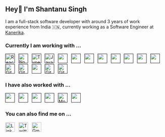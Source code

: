 <!--
**Shantanu1099/Shantanu1099** is a ✨ _special_ ✨ repository because its `README.md` (this file) appears on your GitHub profile.

Here are some ideas to get you started:

- 🔭 I’m currently working on ...
- 🌱 I’m currently learning ...
- 👯 I’m looking to collaborate on ...
- 🤔 I’m looking for help with ...
- 💬 Ask me about ...
- 📫 How to reach me: ...
- 😄 Pronouns: ...
- ⚡ Fun fact: ...
-->


## Hey👋 I'm Shantanu Singh

I am a full-stack software developer with around 3 years of work experience from India 🇮🇳, currently working as a Software Engineer at [Kanerika](https://kanerika.com/).

### Currently I am working with ...


<a href="" target="_blank" title="ReactJS" rel="noreferrer"><img src="https://www.vectorlogo.zone/logos/reactjs/reactjs-icon.svg" alt="ReactJS" width="30" height="30"/></a>&nbsp;&nbsp;
<a href="" target="_blank" title="Node.js" rel="noreferrer"><img src="https://www.vectorlogo.zone/logos/nodejs/nodejs-icon.svg" alt="Node.js" width="30" height="30"/></a>&nbsp;&nbsp;
<a href="" target="_blank" title="TypeScript" rel="noreferrer"><img src="https://www.vectorlogo.zone/logos/typescriptlang/typescriptlang-icon.svg" alt="TypeScript" width="30" height="30"/></a>&nbsp;&nbsp;
<a href="" target="_blank" title="JavaScript" rel="noreferrer"><img src="https://www.freepnglogos.com/uploads/javascript-png/javascript-vector-logo-yellow-png-transparent-javascript-vector-12.png" alt="JavaScript" width="30" height="30"/></a>&nbsp;&nbsp;
<a href="" title="PostgreSQL" target="_blank" rel="noreferrer"><img src="https://www.vectorlogo.zone/logos/postgresql/postgresql-icon.svg" alt="" width="30" height="30"/></a>&nbsp;&nbsp;
<a href="" title="Redis" target="_blank" rel="noreferrer"><img src="https://www.vectorlogo.zone/logos/redis/redis-icon.svg" alt="" width="30" height="30"/></a>&nbsp;&nbsp;
<a href="" title="Docker" target="_blank" rel="noreferrer"><img src="https://www.vectorlogo.zone/logos/docker/docker-icon.svg" alt="" width="30" height="30"/></a>&nbsp;&nbsp;
<a href="" title="Nginx" target="_blank" rel="noreferrer"><img src="https://www.vectorlogo.zone/logos/nginx/nginx-icon.svg" alt="" width="30" height="30"/></a>&nbsp;&nbsp;
<a href="" title="RabbitMQ" target="_blank" rel="noreferrer"><img src="https://www.vectorlogo.zone/logos/rabbitmq/rabbitmq-icon.svg" alt="" width="30" height="30"/></a>&nbsp;&nbsp;
<a href="" title="Bash Script" target="_blank" rel="noreferrer"><img src="https://www.vectorlogo.zone/logos/gnu_bash/gnu_bash-icon.svg" alt="" width="30" height="30"/></a>&nbsp;&nbsp;
<a href="" title="Bootstrap" target="_blank" rel="noreferrer"><img src="https://www.vectorlogo.zone/logos/getbootstrap/getbootstrap-icon.svg" alt="" width="30" height="30"/></a>&nbsp;&nbsp;
<a href="" title="Tailwind CSS" target="_blank" rel="noreferrer"><img src="https://www.vectorlogo.zone/logos/tailwindcss/tailwindcss-icon.svg" alt="" width="30" height="30"/></a>&nbsp;&nbsp;
<a href="" target="_blank" title="Datadog" rel="noreferrer"><img src="https://www.vectorlogo.zone/logos/datadoghq/datadoghq-icon.svg" alt="Git" width="30" height="30"/></a>&nbsp;&nbsp;
<a href="" target="_blank" title="AWS" rel="noreferrer"><img src="https://www.vectorlogo.zone/logos/amazon_aws/amazon_aws-icon.svg" alt="Git" width="30" height="30"/></a>&nbsp;&nbsp;
<a href="" title="Postman" target="_blank" rel="noreferrer"><img src="https://www.vectorlogo.zone/logos/getpostman/getpostman-icon.svg" alt="" width="30" height="30"/></a>&nbsp;&nbsp;
<a href="" target="_blank" title="Git" rel="noreferrer"><img src="https://www.vectorlogo.zone/logos/git-scm/git-scm-icon.svg" alt="Git" width="30" height="30"/></a>&nbsp;&nbsp;
<a href="" target="_blank" title="GitHub" rel="noreferrer"><img src="https://www.vectorlogo.zone/logos/github/github-tile.svg" alt="GitHub" width="30" height="30"/></a>&nbsp;&nbsp;

### I have also worked with ...

<a href="" title="C++" target="_blank" rel="noreferrer"><img src="https://upload.wikimedia.org/wikipedia/commons/thumb/1/18/ISO_C%2B%2B_Logo.svg/1822px-ISO_C%2B%2B_Logo.svg.png" alt="" width="30" height="30"/></a>&nbsp;&nbsp;
<a href="" title="Vue.js" target="_blank" rel="noreferrer"><img src="https://www.vectorlogo.zone/logos/vuejs/vuejs-ar21.svg" alt="" width="30" height="30"/></a>&nbsp;&nbsp;
<a href="" title="HTML" target="_blank" rel="noreferrer"><img src="https://www.vectorlogo.zone/logos/w3_html5/w3_html5-icon.svg" alt="" width="30" height="30"/></a>&nbsp;&nbsp;
<a href="" title="CSS" target="_blank" rel="noreferrer"><img src="https://www.vectorlogo.zone/logos/w3_css/w3_css-icon.svg" alt="" width="30" height="30"/></a>&nbsp;&nbsp;
<a href="" target="_blank" title="MongoDB" rel="noreferrer"><img src="https://www.vectorlogo.zone/logos/mongodb/mongodb-icon.svg" alt="Mongo" width="30" height="30"/></a>&nbsp;&nbsp;
<a href="" title="Kubernetes" target="_blank" rel="noreferrer"><img src="https://www.vectorlogo.zone/logos/kubernetes/kubernetes-icon.svg" alt="" width="30" height="30"/></a>&nbsp;&nbsp;

### You can also find me on ...

<a href="https://www.linkedin.com/in/shanu-1099/" target="_blank" title="Shantanu Singh" rel="noreferrer"><img src="https://www.vectorlogo.zone/logos/linkedin/linkedin-tile.svg" alt="LinkedIn" width="30" height="30"/></a>&nbsp;&nbsp;
<a href="https://twitter.com/sshantanuthakur" target="_blank" title="sshantanuthakur" rel="noreferrer"><img src="https://www.vectorlogo.zone/logos/twitter/twitter-tile.svg" alt="Twitter" width="30" height="30"/></a>&nbsp;&nbsp;
<a href="mailto:sshantanuthakur1099@gmail.com" target="_blank" title="sshantanuthakur1099@gmail.com" rel="noreferrer"><img src="https://www.vectorlogo.zone/logos/gmail/gmail-tile.svg" alt="Gmail" width="30" height="30"/></a>
